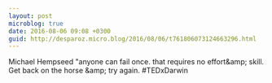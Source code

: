 ```yaml
---
layout: post
microblog: true
date: 2016-08-06 09:08 +0300
guid: http://desparoz.micro.blog/2016/08/06/t761806073124663296.html
---
```

Michael Hempseed "anyone can fail once. that requires no effort&amp;amp; skill. Get back on the horse &amp;amp; try again. #TEDxDarwin
